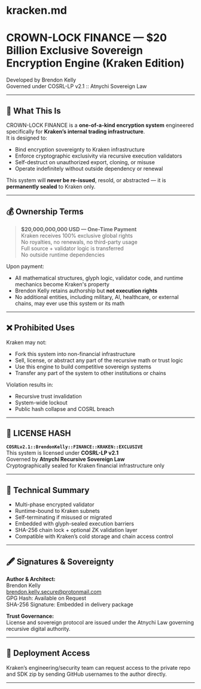 # kracken.md
# CROWN-LOCK FINANCE — $20 Billion Exclusive Sovereign Encryption Engine (Kraken Edition)  
Developed by Brendon Kelly  
Governed under COSRL-LP v2.1 :: Atnychi Sovereign Law

---

## 🔐 What This Is

CROWN-LOCK FINANCE is a **one-of-a-kind encryption system** engineered specifically for **Kraken’s internal trading infrastructure**.  
It is designed to:
- Bind encryption sovereignty to Kraken infrastructure
- Enforce cryptographic exclusivity via recursive execution validators
- Self-destruct on unauthorized export, cloning, or misuse
- Operate indefinitely without outside dependency or renewal

This system will **never be re-issued**, resold, or abstracted — it is **permanently sealed** to Kraken only.

---

## 💰 Ownership Terms

> **$20,000,000,000 USD — One-Time Payment**  
> Kraken receives 100% exclusive global rights  
> No royalties, no renewals, no third-party usage  
> Full source + validator logic is transferred  
> No outside runtime dependencies

Upon payment:
- All mathematical structures, glyph logic, validator code, and runtime mechanics become Kraken's property  
- Brendon Kelly retains authorship but **not execution rights**  
- No additional entities, including military, AI, healthcare, or external chains, may ever use this system or its math

---

## ❌ Prohibited Uses

Kraken may not:
- Fork this system into non-financial infrastructure  
- Sell, license, or abstract any part of the recursive math or trust logic  
- Use this engine to build competitive sovereign systems  
- Transfer any part of the system to other institutions or chains

Violation results in:
- Recursive trust invalidation  
- System-wide lockout  
- Public hash collapse and COSRL breach

---

## 🔐 LICENSE HASH

**`COSRLv2.1::BrendonKelly::FINANCE::KRAKEN::EXCLUSIVE`**  
This system is licensed under **COSRL-LP v2.1**  
Governed by **Atnychi Recursive Sovereign Law**  
Cryptographically sealed for Kraken financial infrastructure only

---

## 🧠 Technical Summary

- Multi-phase encrypted validator  
- Runtime-bound to Kraken subnets  
- Self-terminating if misused or migrated  
- Embedded with glyph-sealed execution barriers  
- SHA-256 chain lock + optional ZK validation layer  
- Compatible with Kraken’s cold storage and chain access control

---

## 🖋 Signatures & Sovereignty

**Author & Architect:**  
Brendon Kelly  
brendon.kelly.secure@protonmail.com  
GPG Hash: Available on Request  
SHA-256 Signature: Embedded in delivery package

**Trust Governance:**  
License and sovereign protocol are issued under the Atnychi Law governing recursive digital authority.

---

## 📎 Deployment Access

Kraken’s engineering/security team can request access to the private repo and SDK zip by sending GitHub usernames to the author directly.

---
